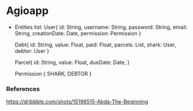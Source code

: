 # Agioapp

- Entities list:
    User{
        id: String,
        username: String,
        password: String,
        email: String,
        creationDate: Date,
        permission: Permission
    }

    Debt{
        id: String,
        value: Float,
        paid: Float,
        parcels: List<Parcel>,
        shark: User,
        debtor: User
    }

    Parcel{
        id: String,
        value: Float,
        dueDate: Date,
    }

    Permission {
        SHARK,
        DEBTOR
    }

### References
https://dribbble.com/shots/15196515-Abda-The-Beginning
